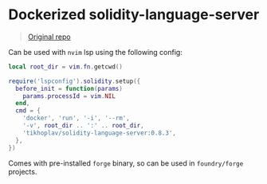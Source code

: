 # Dockerized solidity-language-server

> [Original repo](https://github.com/NomicFoundation/hardhat-vscode/tree/development/server)

Can be used with `nvim` lsp using the following config:

```lua
local root_dir = vim.fn.getcwd()

require('lspconfig').solidity.setup({
  before_init = function(params)
    params.processId = vim.NIL
  end,
  cmd = {
    'docker', 'run', '-i', '--rm',
    '-v', root_dir .. ':' .. root_dir,
    'tikhoplav/solidity-language-server:0.8.3',
  },
})
```

Comes with pre-installed `forge` binary, so can be used in `foundry/forge` projects.

